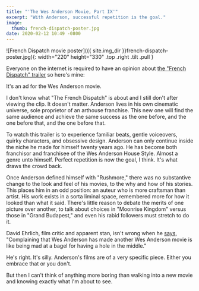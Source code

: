 ```yaml
---
title: "'The Wes Anderson Movie, Part IX'"
excerpt: "With Anderson, successful repetition is the goal."
image:
  thumb: french-dispatch-poster.jpg
date: 2020-02-12 10:49 -0800
---
```

![French Dispatch movie poster]({{ site.img_dir }}french-dispatch-poster.jpg){: width="220" height="330" .top .right .tilt .pull }

Everyone on the internet is required to have an opinion about [the "French Dispatch" trailer](https://www.youtube.com/watch?v=TcPk2p0Zaw4) so here's mine:

It's an ad for the Wes Anderson movie.

I don't know what "The French Dispatch" is about and I still don't after viewing the clip. It doesn't matter. Anderson lives in his own cinematic universe, sole proprietor of an arthouse franchise. This new one will find the same audience and achieve the same success as the one before, and the one before that, and the one before that.

To watch this trailer is to experience familiar beats, gentle voiceovers, quirky characters, and obsessive design. Anderson can only continue inside the niche he made for himself twenty years ago. He has become both franchisor and franchisee of the Wes Anderson House Style. Almost a genre unto himself. Perfect repetition is now the goal, I think. It's what draws the crowd back.

Once Anderson defined himself with "Rushmore," there was no substantive change to the look and feel of his movies, to the why and how of his stories. This places him in an odd position: an auteur who is more craftsman than artist. His work exists in a sorta liminal space, remembered more for how it looked than what it said. There's little reason to debate the merits of one picture over another, to talk about choices in "Moonrise Kingdom" versus those in "Grand Budapest," and even his rabid followers must stretch to do it.

David Ehrlich, film critic and apparent stan, isn't wrong when he [says](https://twitter.com/davidehrlich/status/1227660182555123713), "Complaining that Wes Anderson has made another Wes Anderson movie is like being mad at a bagel for having a hole in the middle."

He's right. It's silly. Anderson's films are of a very specific piece. Either you embrace that or you don't.

But then I can't think of anything more boring than walking into a new movie and knowing exactly what I'm about to see.
